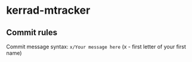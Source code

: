 # kerrad-mtracker
## Commit rules
Commit message syntax:
`x/Your message here`
(x - first letter of your first name)
